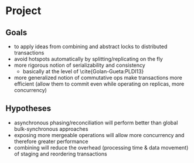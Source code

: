 # Project

## Goals
- to apply ideas from combining and abstract locks to distributed transactions
- avoid hotspots automatically by splitting/replicating on the fly
- more rigorous notion of serializability and consistency
    - basically at the level of \cite{Golan-Gueta:PLDI13}
- more generalized notion of commutative ops make transactions more efficient (allow them to commit even while operating on replicas, more concurrency)

## Hypotheses
- asynchronous phasing/reconciliation will perform better than global bulk-synchronous approaches
- exposing more mergeable operations will allow more concurrency and therefore greater performance
- combining will reduce the overhead (processing time & data movement) of staging and reordering transactions
